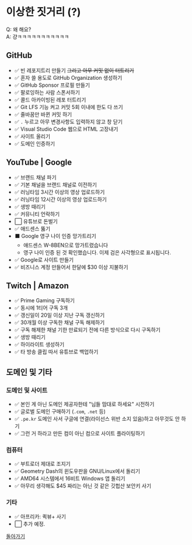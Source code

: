 # 이상한 짓거리 (?)
Q: 왜 해요?  
A: 걍ㅋㅋㅋㅋㅋㅋㅋㅋㅋㅋㅋ

## GitHub
- ✅ 빈 레포지트리 만들기 ~~그리고 아무 커밋 없이 터트리기~~
- ✅ 혼자 쓸 용도로 GitHub Organization 생성하기
- ✅ GitHub Sponsor 프로필 만들기
- ✅ 팔로잉하는 사람 스폰서하기
- ✅ 콜드 아카이빙된 레포 터트리기
- ✅ Git LFS 기능 켜고 커밋 5회 이내에 한도 다 쓰기
- ✅ 줄바꿈만 바뀐 커밋 하기
- ✅ `.` 누르고 아무 변경사항도 입력하지 않고 창 닫기
- ✅ Visual Studio Code 웹으로 HTML 고장내기
- ✅ 사이트 올리기
- ✅ 도메인 인증하기

## YouTube | Google
- ✅ 브랜드 채널 파기
- ✅ 기본 채널을 브랜드 채널로 이전하기
- ✅ 러닝타임 3시간 이상의 영상 업로드하기
- ✅ 러닝타임 12시간 이상의 영상 업로드하기
- ✅ 생방 때리기
- ✅ 커뮤니티 언락하기
- ⬜ 유튜브로 돈벌기
- ✅ 애드센스 뚫기
- ⬛ Google 영구 나이 인증 망가트리기
  + 애드센스 W-8BEN으로 망가트렸습니다
  + 영구 나이 인증 된 것 확인했습니다. 이제 검은 사각형으로 표시됩니다.
- ✅ Google로 사이트 만들기
- ✅ 비즈니스 계정 만들어서 한달에 $30 이상 지불하기

## Twitch | Amazon
- ✅ Prime Gaming 구독하기
- ✅ 동시에 1티어 구독 3개
- ✅ 갱신일이 20일 이상 지난 구독 갱신하기
- ✅ 30개월 이상 구독한 채널 구독 해제하기
- ✅ 구독 해제한 채널 기한 만료되기 전에 다른 방식으로 다시 구독하기
- ✅ 생방 때리기
- ✅ 하이라이트 생성하기
- ✅ 타 방송 클립 따서 유튜브로 백업하기

## 도메인 및 기타

### 도메인 및 사이트
- ✅ 본인 게 아닌 도메인 제공자한테 "님들 맘대로 하세요" 시전하기
- ✅ 글로벌 도메인 구매하기 (`.com`, `.net` 등)
- ✅ `.pe.kr` 도메인 사서 구글에 연결(라이선스 위반 소지 있음)하고 아무것도 안 하기
- ✅ 그런 거 하라고 만든 컴이 아닌 컴으로 사이트 플라이팅하기

### 컴퓨터
- ✅ 부트로더 제대로 조지기
- ✅ Geometry Dash의 윈도우판을 GNU/Linux에서 돌리기
- ✅ AMD64 시스템에서 16비트 Windows 앱 돌리기
- ✅ 아무리 생각해도 $45 짜리는 아닌 것 같은 깃헙산 보안키 사기

### 기타
- ✅ 아프리카: 퀵뷰+ 사기
- ⬜ 추가 예정.

[돌아가기](../)